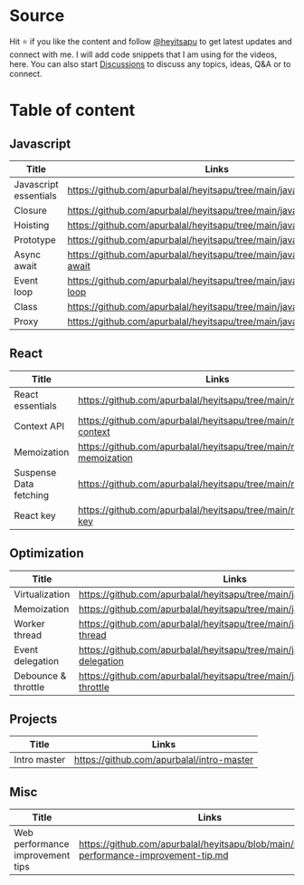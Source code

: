 # Source
Hit ⭐ if you like the content and follow <a href="https://www.instagram.com/heyitsapu/">@heyitsapu</a> to get latest updates and connect with me. I will add code snippets that I am using for the videos, here.
You can also start <a href="https://github.com/apurbalal/heyitsapu/discussions">Discussions</a> to discuss any topics, ideas, Q&A or to connect.

# Table of content
## Javascript
| Title | Links |
| --- | --- |
| Javascript essentials | https://github.com/apurbalal/heyitsapu/tree/main/javascript |
| Closure | https://github.com/apurbalal/heyitsapu/tree/main/javascript/closure |
| Hoisting | https://github.com/apurbalal/heyitsapu/tree/main/javascript/hoisting |
| Prototype | https://github.com/apurbalal/heyitsapu/tree/main/javascript/prototype |
| Async await | https://github.com/apurbalal/heyitsapu/tree/main/javascript/async-await |
| Event loop | https://github.com/apurbalal/heyitsapu/tree/main/javascript/event-loop |
| Class | https://github.com/apurbalal/heyitsapu/tree/main/javascript/class |
| Proxy | https://github.com/apurbalal/heyitsapu/tree/main/javascript/proxy |

## React
| Title | Links |
| --- | --- |
| React essentials | https://github.com/apurbalal/heyitsapu/tree/main/react |
| Context API | https://github.com/apurbalal/heyitsapu/tree/main/react/react-context |
| Memoization | https://github.com/apurbalal/heyitsapu/tree/main/react/react-memoization |
| Suspense Data fetching | https://github.com/apurbalal/heyitsapu/tree/main/react/suspense |
| React key | https://github.com/apurbalal/heyitsapu/tree/main/react/react-key |

## Optimization
| Title | Links |
| --- | --- |
| Virtualization | https://github.com/apurbalal/heyitsapu/tree/main/javascript/virtualize |
| Memoization | https://github.com/apurbalal/heyitsapu/tree/main/javascript/memoization |
| Worker thread | https://github.com/apurbalal/heyitsapu/tree/main/javascript/worker-thread |
| Event delegation | https://github.com/apurbalal/heyitsapu/tree/main/javascript/event-delegation |
| Debounce & throttle | https://github.com/apurbalal/heyitsapu/tree/main/javascript/debounce-throttle |

## Projects
| Title | Links |
| --- | --- |
| Intro master | https://github.com/apurbalal/intro-master |

## Misc
| Title | Links |
| --- | --- |
| Web performance improvement tips | https://github.com/apurbalal/heyitsapu/blob/main/misc/web-performance-improvement-tip.md |
